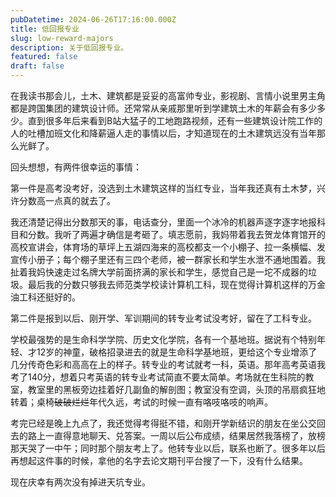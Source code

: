 ```yaml
---
pubDatetime: 2024-06-26T17:16:00.000Z
title: 低回报专业
slug: low-reward-majors
description: 关于低回报专业。
featured: false
draft: false
---
```


在我读书那会儿，土木、建筑都是妥妥的高富帅专业，影视剧、言情小说里男主角都是跨国集团的建筑设计师。还常常从亲戚那里听到学建筑土木的年薪会有多少多少。直到很多年后来看到B站大猛子的工地跑路视频，还有一些建筑设计院工作的人的吐槽加班文化和降薪逼人走的事情以后，才知道现在的土木建筑远没有当年那么光鲜了。

回头想想，有两件很幸运的事情：

第一件是高考没考好，没选到土木建筑这样的当红专业，当年我还真有土木梦，兴许分数高一点真的就去了。

我还清楚记得出分数那天的事，电话查分，里面一个冰冷的机器声逐字逐字地报科目和分数。我听了两遍才确信是考砸了。填志愿前，我妈带着我去贺龙体育馆开的高校宣讲会，体育场的草坪上五湖四海来的高校都支一个小棚子、拉一条横幅、发宣传小册子；每个棚子里还有三四个老师，被一群家长和学生水泄不通地围着。我扯着我妈快速走过名牌大学前面挤满的家长和学生，感觉自己是一坨不成器的垃圾。最后我的分数只够我去师范类学校读计算机工科，现在觉得计算机这样的万金油工科还挺好的。

第二件是报到以后、刚开学、军训期间的转专业考试没考好，留在了工科专业。

学校最强势的是生命科学学院、历史文化学院，各有一个基地班。据说有个特别年轻、才12岁的神童，破格招录进去的就是生命科学基地班，更给这个专业增添了几分传奇色彩和高高在上的样子。转专业的考试就考一科，英语。那年高考英语我考了140分，想着只考英语的转专业考试简直不要太简单。考场就在生科院的教室，教室里的黑板旁边挂着好几副鱼的解剖图；教室没有空调，头顶的吊扇疯狂地转着；桌椅~~破破烂烂~~年代久远，考试的时候一直有咯吱咯吱的响声。

考完已经是晚上九点了，我还觉得考得挺不错，和刚开学新结识的朋友在坐公交回去的路上一直得意地聊天、兑答案。一周以后公布成绩，结果居然我落榜了，放榜那天哭了一中午；同时那个朋友考上了。他转专业以后，联系也断了。很多年以后再想起这件事的时候，拿他的名字去论文期刊平台搜了一下，没有什么结果。

现在庆幸有两次没有掉进天坑专业。
